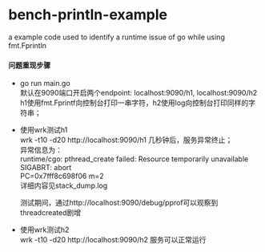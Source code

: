 # bench-println-example
a example code used to identify a runtime issue of go while using fmt.Fprintln


#### 问题重现步骤
  * go run main.go  
    默认在9090端口开启两个endpoint:  localhost:9090/h1, localhost:9090/h2      
    h1使用fmt.Fprintf向控制台打印一串字符，h2使用log向控制台打印同样的字符串；
    
    
  * 使用wrk测试h1    
    wrk -t10 -d20 http://localhost:9090/h1  几秒钟后，服务异常终止；     
    异常信息为：    
    runtime/cgo: pthread_create failed: Resource temporarily unavailable     
    SIGABRT: abort    
    PC=0x7fff8c698f06 m=2   
    详细内容见stack_dump.log   
    
    测试期间，通过http://localhost:9090/debug/pprof可以观察到threadcreated剧增   
    
  * 使用wrk测试h2     
    wrk -t10 -d20 http://localhost:9090/h2  服务可以正常运行    
  
